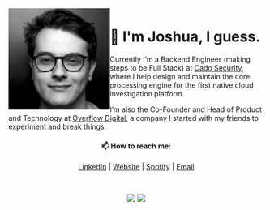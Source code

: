 <img align="left" height="200px" src="https://raw.githubusercontent.com/joshuathompsonlindley/joshuathompsonlindley/main/asset/me.jpg">
<h1>👋 I'm Joshua, I guess.</h1>
<p>
Currently I’m a Backend Engineer (making steps to be Full Stack) at <a href="https://www.cadosecurity.com/">Cado Security</a>, where I help design and maintain the core processing engine for the first native cloud investigation platform.
</p>
<p>
I’m also the Co-Founder and Head of Product and Technology at <a href="https://overflow.digital">Overflow Digital</a>, a company I started with my friends to experiment and break things.
</p>
<h4 align="center">📫 How to reach me:</h4>     
<p align="center">
<a href="https://www.linkedin.com/in/joshuathompsonlindley/">LinkedIn</a> | <a href="https://joshuathompson.co.uk">Website</a> | <a href="https://open.spotify.com/user/nxxq0c7necw4ujd0sxt1hla5c?si=48d84c06417f4a9d">Spotify</a> | <a href="mailto://joshua@overflow.digital">Email</a>
</p>
<br />
<p align="center">
<img height="180em" src="https://github-readme-stats.vercel.app/api/top-langs/?username=joshuathompsonlindley&layout=compact">
<img height="180em" src="https://github-readme-stats.vercel.app/api?username=joshuathompsonlindley&show_icons=true">
</p>
